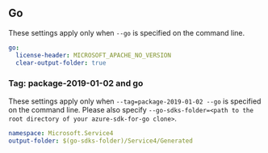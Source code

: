 ## Go

These settings apply only when `--go` is specified on the command line.

```yaml $(go)
go:
  license-header: MICROSOFT_APACHE_NO_VERSION
  clear-output-folder: true
```

### Tag: package-2019-01-02 and go

These settings apply only when `--tag=package-2019-01-02 --go` is specified on the command line.
Please also specify `--go-sdks-folder=<path to the root directory of your azure-sdk-for-go clone>`.

```yaml $(tag) == 'package-2019-01-02' && $(go)
namespace: Microsoft.Service4
output-folder: $(go-sdks-folder)/Service4/Generated
```

